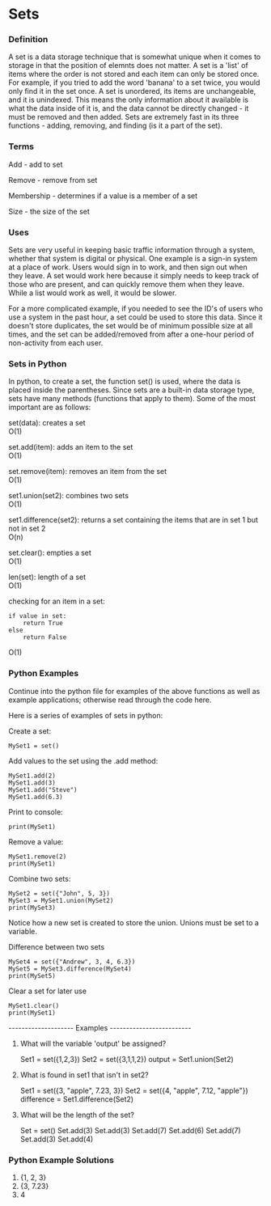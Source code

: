 # Sets

### Definition

A set is a data storage technique that is somewhat unique when it comes to storage in that the position of elemnts does not matter.  A set is a 'list' of items where the order is not stored and each item can only be stored once.
For example, if you tried to add the word 'banana' to a set twice, you would only find it in the set once.  A set is unordered, its items are unchangeable, and it is unindexed.  This means the only information about it available is
what the data inside of it is, and the data cannot be directly changed - it must be removed and then added.  Sets are extremely fast in its three functions - adding, removing, and finding (is it a part of the set).



### Terms

Add - add to set

Remove - remove from set

Membership - determines if a value is a member of a set

Size - the size of the set



### Uses

Sets are very useful in keeping basic traffic information through a system, whether that system is digital or physical.  One example is a sign-in system at a place of work.  Users would sign in to work, and then sign out when they leave.
A set would work here because it simply needs to keep track of those who are present, and can quickly remove them when they leave.  While a list would work as well, it would be slower.

For a more complicated example, if you needed to see the ID's of users who use a system in the past hour, a set could be used to store this data.
Since it doesn't store duplicates, the set would be of minimum possible size at all times, and the set can be added/removed from after a one-hour period of non-activity from each user.



### Sets in Python

In python, to create a set, the function set() is used, where the data is placed inside the parentheses.
Since sets are a built-in data storage type, sets have many methods (functions that apply to them).  Some of the most important are as follows:

set(data): creates a set\
O(1)

set.add(item): adds an item to the set\
O(1)

set.remove(item): removes an item from the set\
O(1)

set1.union(set2): combines two sets\
O(1)

set1.difference(set2): returns a set containing the items that are in set 1 but not in set 2\
O(n)

set.clear(): empties a set\
O(1)

len(set): length of a set\
O(1)

checking for an item in a set:

    if value in set:
        return True
    else
        return False

O(1)



### Python Examples

Continue into the python file for examples of the above functions as well as example applications; otherwise read through the code here.

Here is a series of examples of sets in python:

Create a set:

    MySet1 = set()



Add values to the set using the .add method:

    MySet1.add(2)
    MySet1.add(3)
    MySet1.add("Steve")
    MySet1.add(6.3)



Print to console:

    print(MySet1)



Remove a value:

    MySet1.remove(2)
    print(MySet1)



Combine two sets:

    MySet2 = set({"John", 5, 3})
    MySet3 = MySet1.union(MySet2)
    print(MySet3)

Notice how a new set is created to store the union.  Unions must be set to a variable.



Difference between two sets

    MySet4 = set({"Andrew", 3, 4, 6.3})
    MySet5 = MySet3.difference(MySet4)
    print(MySet5)



Clear a set for later use

    MySet1.clear()
    print(MySet1)



-------------------- Examples -------------------------



1. What will the variable 'output' be assigned?

    Set1 = set({1,2,3})
    Set2 = set({3,1,1,2})
    output = Set1.union(Set2)



2. What is found in set1 that isn't in set2?

    Set1 = set({3, "apple", 7.23, 3})
    Set2 = set({4, "apple", 7.12, "apple"})
    difference = Set1.difference(Set2)



3. What will be the length of the set?

    Set = set()
    Set.add(3)
    Set.add(3)
    Set.add(7)
    Set.add(6)
    Set.add(7)
    Set.add(3)
    Set.add(4)

### Python Example Solutions

1. {1, 2, 3}
2. {3, 7.23}
3. 4